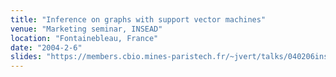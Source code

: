 ```yaml
---
title: "Inference on graphs with support vector machines"
venue: "Marketing seminar, INSEAD"
location: "Fontainebleau, France"
date: "2004-2-6"
slides: "https://members.cbio.mines-paristech.fr/~jvert/talks/040206insead/insead.pdf"
---
```

